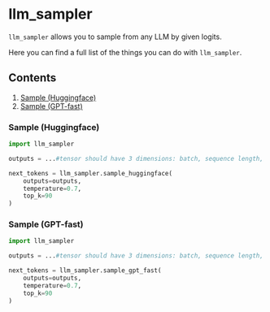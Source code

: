 # llm_sampler

`llm_sampler` allows you to sample from any LLM by given logits.

Here you can find a full list of the things you can do with `llm_sampler`.

## Contents

1. [Sample (Huggingface)](#sample-huggingface)
2. [Sample (GPT-fast)](#sample-gpt-fast)

###  Sample (Huggingface)


```python
import llm_sampler

outputs = ...#tensor should have 3 dimensions: batch, sequence length, vocabulary

next_tokens = llm_sampler.sample_huggingface(
    outputs=outputs,
    temperature=0.7,
    top_k=90
)
```

### Sample (GPT-fast)


```python
import llm_sampler

outputs = ...#tensor should have 3 dimensions: batch, sequence length, vocabulary

next_tokens = llm_sampler.sample_gpt_fast(
    outputs=outputs,
    temperature=0.7,
    top_k=90
)
```